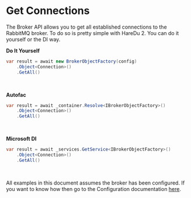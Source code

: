 # Get Connections

The Broker API allows you to get all established connections to the RabbitMQ broker. To do so is pretty simple with HareDu 2. You can do it yourself or the DI way.

**Do It Yourself**

```c#
var result = await new BrokerObjectFactory(config)
    .Object<Connection>()
    .GetAll()
```
<br>

**Autofac**

```c#
var result = await _container.Resolve<IBrokerObjectFactory>()
    .Object<Connection>()
    .GetAll()
```
<br>

**Microsoft DI**

```c#
var result = await _services.GetService<IBrokerObjectFactory>()
    .Object<Connection>()
    .GetAll()
```
<br>

All examples in this document assumes the broker has been configured. If you want to know how then go to the Configuration documentation [here](https://github.com/ahives/HareDu2/blob/master/docs/deprecated/configuration.md).

